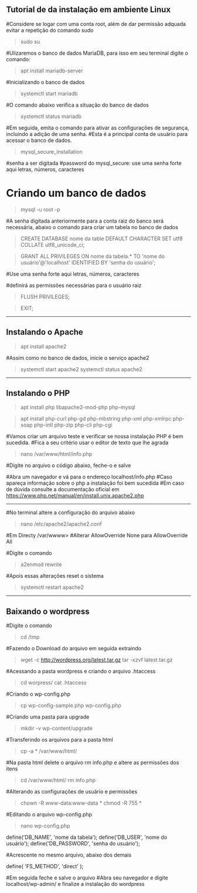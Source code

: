 ## Tutorial de da instalação em ambiente Linux
#Considere se logar com uma conta root, além de dar permissão adquada evitar a repetição do comando sudo

> sudo su

#Ulizaremos o banco de dados MariaDB, para isso em seu terminal digite o comando:

> apt install mariadb-server

#Inicializando o banco de dados

> systemctl start mariadb

#O comando abaixo verifica a situação do banco de dados

> systemctl status mariadb

#Em seguida, emita o comando para ativar as configurações de segurança, incluindo a adição de uma senha.
#Esta é a principal conta de usuário para acessar o banco de dados.

> mysql_secure_installation

#senha a ser digitada
#password do mysql_secure: use uma senha forte aqui letras, números, caracteres

# Criando um banco de dados

> mysql -u root -p

#A senha digitada anteriormente para a conta raiz do banco será necessária, abaixo o comando para criar um tabela no banco de dados

> CREATE DATABASE nome da table DEFAULT CHARACTER SET utf8 COLLATE utf8_unicode_ci;

> GRANT ALL PRIVILEGES ON nome da tabela.* TO 'nome do usuário'@'localhost' IDENTIFIED BY 'senha do usuário';

#Use uma senha forte aqui letras, números, caracteres

#definirá as permissões necessárias para o usuário raiz

> FLUSH PRIVILEGES;

> EXIT;
______________________________________________________
## Instalando o Apache

> apt install apache2

#Assim como no banco de dados, inicie o serviço apache2

> systemctl start apache2
> systemctl status apache2
______________________________________________________
## Instalando o PHP

> apt install php libapache2-mod-php php-mysql

> apt install php-curl php-gd php-mbstring php-xml php-xmlrpc php-soap php-intl php-zip php-cli php-cgi

#Vamos criar um arquivo teste e verificar se nossa instalação PHP é bem sucedida.
#Fica a seu critério usar o editor de texto que lhe agrada

> nano /var/www/html/info.php

#Digite no arquivo o código abaixo, feche-o e salve
> <?php 
> phpinfo();
> ?>

#Abra um navegador e vá para o endereço localhost/info.php
#Caso apareça informação sobre o php a instalação foi bem sucedida
#Em caso de dúvida consulte a documentação oficial em https://www.php.net/manual/en/install.unix.apache2.php
___________________________________________________________
#No terminal altere a configuração do arquivo abaixo

> nano /etc/apache2/apache2.conf

#Em Directy /var/wwww> 
#Alterar AllowOverride None para AllowOverride All

#Digite o comando

> a2enmod rewrite

#Apois essas alterações reset o sistema

> systemctl restart apache2
______________________________________________________________
## Baixando o wordpress

#Digite o comando 

> cd /tmp

#Fazendo o Download do arquivo em seguida extraindo 

> wget -c http://wordpress.org/latest.tar.gz
> tar -xzvf latest.tar.gz

#Acessando a pasta wordpress e criando o arquivo .htaccess

> cd worpress/
> cat .htaccess

#Criando o wp-config.php

> cp wp-config-sample.php wp-config.php

#Criando uma pasta para upgrade

> mkdir -v wp-content/upgrade

#Transferindo os arquivos para a pasta html

> cp -a * /var/www/html/

#Na pasta html delete o arquivo rm info.php e altere as permissões dos itens

> cd /var/www/html/
> rm info.php

#Alterando as configurações de usuário e permissões

> chown -R www-data:www-data *
> chmod -R 755 *

#Editando o arquivo wp-config.php

> nano wp-config.php

define('DB_NAME', 'nome da tabela');
define('DB_USER', 'nome do usuário');
define('DB_PASSWORD', 'senha do usuário');

#Acrescente no mesmo arquivo, abaixo dos demais

define( 'FS_METHOD', 'direct' );

#Em seguida feche e salve o arquivo
#Abra seu navegador e digite localhost/wp-admin/ e finalize a instalação do wordpress 
